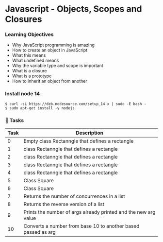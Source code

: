 # Javascript - Objects, Scopes and Closures

### Learning Objectives
- Why JavaScript programming is amazing
- How to create an object in JavaScript
- What this means
- What undefined means
- Why the variable type and scope is important
- What is a closure
- What is a prototype
- How to inherit an object from another

### Install node 14
```
$ curl -sL https://deb.nodesource.com/setup_14.x | sudo -E bash -
$ sudo apt-get install -y nodejs
```

### :file_folder: Tasks
Task | Description
----- | -----
0 | Empty class Rectanngle that defines a rectangle |
1 | class Rectanngle that defines a rectangle |
2 | class Rectanngle that defines a rectangle |
3 | class Rectanngle that defines a rectangle |
4 | class Rectanngle that defines a rectangle |
5 | Class Square |
6 | Class Square |
7 | Returns the number of concurrences in a list |
8 | Returns the reverse version of a list |
9 | Prints the number of args already printed and the new arg value |
10 | Converts a number from base 10 to another based passed as arg |
